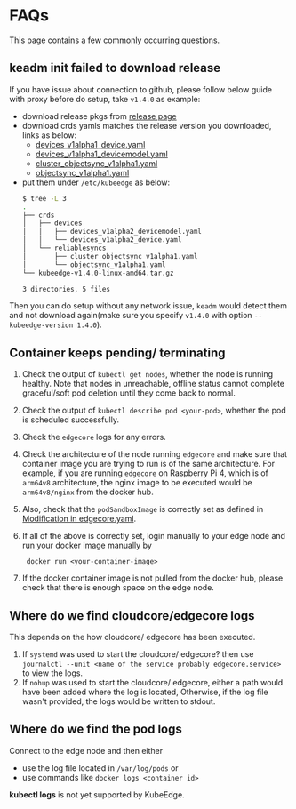 # FAQs

This page contains a few commonly occurring questions.


## keadm init failed to download release

If you have issue about connection to github, please follow below guide with proxy before do setup, take `v1.4.0` as example:

- download release pkgs from [release page](https://github.com/kubeedge/kubeedge/releases/tag/v1.4.0)
- download crds yamls matches the release version you downloaded, links as below:
  - [devices_v1alpha1_device.yaml](https://raw.githubusercontent.com/kubeedge/kubeedge/v1.4.0/build/crds/devices/devices_v1alpha2_device.yaml)
  - [devices_v1alpha1_devicemodel.yaml](https://raw.githubusercontent.com/kubeedge/kubeedge/v1.4.0/build/crds/devices/devices_v1alpha2_devicemodel.yaml)
  - [cluster_objectsync_v1alpha1.yaml](https://raw.githubusercontent.com/kubeedge/kubeedge/v1.4.0/build/crds/reliablesyncs/cluster_objectsync_v1alpha1.yaml)
  - [objectsync_v1alpha1.yaml](https://raw.githubusercontent.com/kubeedge/kubeedge/v1.4.0/build/crds/reliablesyncs/objectsync_v1alpha1.yaml)
- put them under `/etc/kubeedge` as below:
    ```bash
    $ tree -L 3
    .
    ├── crds
    │   ├── devices
    │   │   ├── devices_v1alpha2_devicemodel.yaml
    │   │   └── devices_v1alpha2_device.yaml
    │   └── reliablesyncs
    │       ├── cluster_objectsync_v1alpha1.yaml
    │       └── objectsync_v1alpha1.yaml
    └── kubeedge-v1.4.0-linux-amd64.tar.gz

    3 directories, 5 files

    ```

Then you can do setup without any network issue, `keadm` would detect them and not download again(make sure you specify `v1.4.0` with option `--kubeedge-version 1.4.0`).

## Container keeps pending/ terminating

1. Check the output of `kubectl get nodes`, whether the node is running healthy. Note that nodes in unreachable, offline status cannot complete graceful/soft pod deletion until they come back to normal.
2. Check the output of `kubectl describe pod <your-pod>`, whether the pod is scheduled successfully.
3. Check the `edgecore` logs for any errors.
4. Check the architecture of the node running `edgecore` and make sure that container image you are trying to run is of the same architecture.
   For example, if you are running `edgecore` on Raspberry Pi 4, which is of `arm64v8` architecture, the nginx image to be executed would be `arm64v8/nginx` from the docker hub.

5. Also, check that the `podSandboxImage` is correctly set as defined in [Modification in edgecore.yaml](./configuration/kubeedge.md#modification-in-edgecoreyaml).

6. If all of the above is correctly set, login manually to your edge node and run your docker image manually by

   ```shell
    docker run <your-container-image>
   ```

7. If the docker container image is not pulled from the docker hub, please check that there is enough space on the edge node.

## Where do we find cloudcore/edgecore logs

This depends on the how cloudcore/ edgecore has been executed.

1. If `systemd` was used to start the cloudcore/ edgecore? then use `journalctl --unit <name of the service probably edgecore.service>` to view the logs.
2. If `nohup` was used to start the cloudcore/ edgecore, either a path would have been added where the log is located, Otherwise, if the log file wasn't provided, the logs would be written to stdout.

## Where do we find the pod logs

Connect to the edge node and then either

- use the log file located in `/var/log/pods` or
- use commands like `docker logs <container id>`

**kubectl logs** is not yet supported by KubeEdge.
